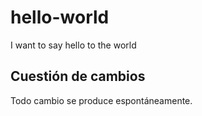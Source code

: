 # hello-world
I want to say hello to the world
## Cuestión de cambios
Todo cambio se produce espontáneamente.
